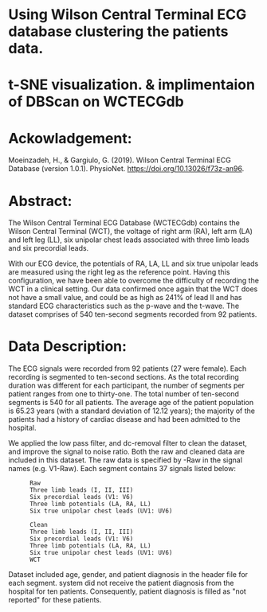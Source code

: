 # Using Wilson Central Terminal ECG database clustering the patients data.
# t-SNE visualization. & implimentaion of DBScan on WCTECGdb
# Ackowladgement:

Moeinzadeh, H., & Gargiulo, G. (2019). Wilson Central Terminal ECG Database (version 1.0.1). 
PhysioNet. https://doi.org/10.13026/f73z-an96.


# Abstract:
The Wilson Central Terminal ECG Database (WCTECGdb) contains the Wilson Central Terminal (WCT), the voltage of right arm (RA), left arm (LA) and left leg (LL), six unipolar chest leads associated with three limb leads and six precordial leads.

With our ECG device, the potentials of RA, LA, LL and six true unipolar leads are measured using the right leg as the reference point. Having this configuration, we have been able to overcome the difficulty of recording the WCT in a clinical setting. Our data confirmed once again that the WCT does not have a small value, and could be as high as 241% of lead II and has standard ECG characteristics such as the p-wave and the t-wave. The dataset comprises of 540 ten-second segments recorded from 92 patients.

# Data Description:
The ECG signals were recorded from 92 patients (27 were female). Each recording is segmented to ten-second sections. As the total recording duration was different for each participant, the number of segments per patient ranges from one to thirty-one. The total number of ten-second segments is 540 for all patients. The average age of the patient population is 65.23 years (with a standard deviation of 12.12 years); the majority of the patients had a history of cardiac disease and had been admitted to the hospital.

We applied the low pass filter, and dc-removal filter to clean the dataset, and improve the signal to noise ratio. Both the raw and cleaned data are included in this dataset. The raw data is specified by -Raw in the signal names (e.g. V1-Raw). Each segment contains 37 signals listed below:

          Raw
          Three limb leads (I, II, III)
          Six precordial leads (V1: V6)
          Three limb potentials (LA, RA, LL)
          Six true unipolar chest leads (UV1: UV6)  
          
          Clean
          Three limb leads (I, II, III)
          Six precordial leads (V1: V6)
          Three limb potentials (LA, RA, LL)
          Six true unipolar chest leads (UV1: UV6) 
          WCT
          
Dataset included age, gender, and patient diagnosis in the header file for each segment. system did not receive the patient diagnosis from the hospital for ten patients. Consequently, patient diagnosis is filled as "not reported"  for these patients.
